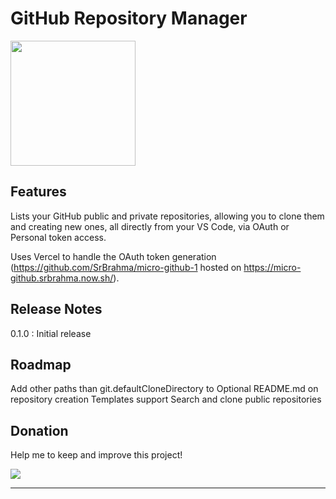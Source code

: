 # GitHub Repository Manager

<img src=https://raw.githubusercontent.com/SrBrahma/GitHub-Repository-Manager/master/src/img/logo.png width=200px height=200px>

## Features
Lists your GitHub public and private repositories, allowing you to clone them and creating new ones, all directly from your VS Code, via OAuth or Personal token access.

Uses Vercel to handle the OAuth token generation (https://github.com/SrBrahma/micro-github-1 hosted on https://micro-github.srbrahma.now.sh/).

## Release Notes
0.1.0 : Initial release

## Roadmap
Add other paths than git.defaultCloneDirectory to 
Optional README.md on repository creation
Templates support
Search and clone public repositories

## Donation
Help me to keep and improve this project!

[![](https://www.paypalobjects.com/en_US/i/btn/btn_donateCC_LG.gif)](https://www.paypal.com/cgi-bin/webscr?cmd=_s-xclick&hosted_button_id=6P2HYMMC2VWMG)

---

